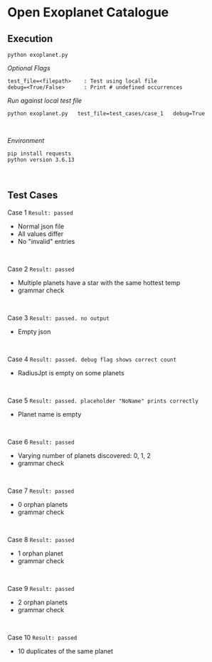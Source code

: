 # Open Exoplanet Catalogue 

## Execution
```
python exoplanet.py
```
*Optional Flags*
```
test_file=<filepath>    : Test using local file
debug=<True/False>      : Print # undefined occurrences
```
*Run against local test file*
```
python exoplanet.py   test_file=test_cases/case_1   debug=True
```
<br>

*Environment*
```
pip install requests
python version 3.6.13
```
<br>

## Test Cases

Case 1
```Result: passed ```
* Normal json file
* All values differ
* No "invalid" entries
<br>

Case 2
```Result: passed ```
* Multiple planets have a star with the same hottest temp
* grammar check
<br>

Case 3
```Result: passed. no output ```
* Empty json
<br>

Case 4
```Result: passed. debug flag shows correct count ```
* RadiusJpt is empty on some planets
<br>

Case 5
```Result: passed. placeholder "NoName" prints correctly ```
* Planet name is empty
<br>

Case 6
```Result: passed ```
* Varying number of planets discovered: 0, 1, 2
* grammar check
<br>

Case 7
```Result: passed ```
* 0 orphan planets
* grammar check
<br>

Case 8
```Result: passed ```
* 1 orphan planet
* grammar check
<br>

Case 9
```Result: passed ```
* 2 orphan planets
* grammar check
<br>

Case 10
```Result: passed ```
* 10 duplicates of the same planet
